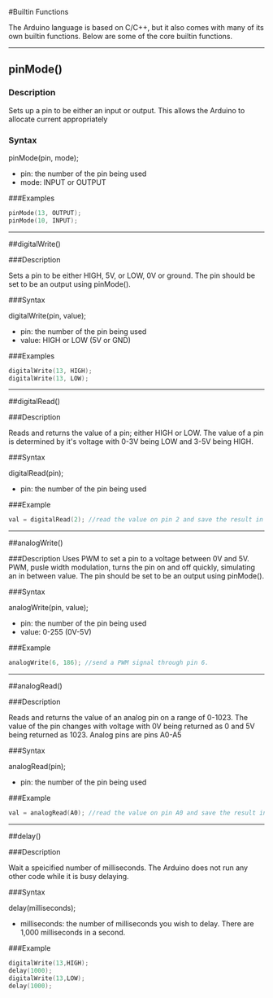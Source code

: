 #Builtin Functions

The Arduino language is based on C/C++, but it also comes with many of its own builtin functions. Below are some of the core builtin functions.

---

## pinMode()

### Description
Sets up a pin to be either an input or output. This allows the Arduino to allocate current appropriately 

### Syntax

pinMode(pin, mode);

* pin: the number of the pin being used
* mode: INPUT or OUTPUT

###Examples

```c++
pinMode(13, OUTPUT);
pinMode(10, INPUT);
```

---

##digitalWrite()

###Description

Sets a pin to be either HIGH, 5V, or LOW, 0V or ground. The pin should be set to be an output using pinMode().

###Syntax

digitalWrite(pin, value);

* pin: the number of the pin being used
* value: HIGH or LOW (5V or GND)

###Examples

```c++
digitalWrite(13, HIGH);
digitalWrite(13, LOW);
```

---

##digitalRead()

###Description

Reads and returns the value of a pin; either HIGH or LOW. The value of a pin is determined by it's voltage with 0-3V being LOW and 3-5V being HIGH.

###Syntax

digitalRead(pin);

* pin: the number of the pin being used	

###Example

```c++
val = digitalRead(2); //read the value on pin 2 and save the result in 'val'
```

---

##analogWrite()

###Description
Uses PWM to set a pin to a voltage between 0V and 5V. PWM, pusle width modulation, turns the pin on and off quickly, simulating an in between value. The pin should be set to be an output using pinMode().

###Syntax

analogWrite(pin, value);

* pin: the number of the pin being used
* value: 0-255 (0V-5V)

###Example

```c++
analogWrite(6, 186); //send a PWM signal through pin 6.
```

---

##analogRead()

###Description

Reads and returns the value of an analog pin on a range of 0-1023. The value of the pin changes with voltage with 0V being returned as 0 and 5V being returned as 1023. Analog pins are pins A0-A5

###Syntax

analogRead(pin);

* pin: the number of the pin being used	

###Example

```c++
val = analogRead(A0); //read the value on pin A0 and save the result in 'val.'
```

---

##delay()

###Description

Wait a speicified number of milliseconds. The Arduino does not run any other code while it is busy delaying.

###Syntax

delay(milliseconds);

* milliseconds: the number of milliseconds you wish to delay. There are 1,000 milliseconds in a second.

###Example

```c++
digitalWrite(13,HIGH);
delay(1000);
digitalWrite(13,LOW);
delay(1000);
```